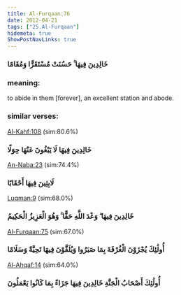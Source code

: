 ```yaml
---
title: Al-Furqaan:76
date: 2012-04-21
tags: ["25.Al-Furqaan"]
hidemeta: true 
ShowPostNavLinks: true 
---
```

### خَالِدِينَ فِيهَا ۚ حَسُنَتْ مُسْتَقَرًّا وَمُقَامًا
### meaning: 
to abide in them [forever], an excellent station and abode.
### similar verses: 

[Al-Kahf:108](/18/108) (sim:80.6%)

### خَالِدِينَ فِيهَا لَا يَبْغُونَ عَنْهَا حِوَلًا

[An-Naba:23](/78/23) (sim:74.4%)

### لَابِثِينَ فِيهَا أَحْقَابًا

[Luqman:9](/31/9) (sim:68.0%)

### خَالِدِينَ فِيهَا ۖ وَعْدَ اللَّهِ حَقًّا ۚ وَهُوَ الْعَزِيزُ الْحَكِيمُ

[Al-Furqaan:75](/25/75) (sim:67.0%)

### أُولَٰئِكَ يُجْزَوْنَ الْغُرْفَةَ بِمَا صَبَرُوا وَيُلَقَّوْنَ فِيهَا تَحِيَّةً وَسَلَامًا

[Al-Ahqaf:14](/46/14) (sim:64.0%)

### أُولَٰئِكَ أَصْحَابُ الْجَنَّةِ خَالِدِينَ فِيهَا جَزَاءً بِمَا كَانُوا يَعْمَلُونَ
